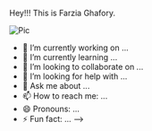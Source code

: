 Hey!!!
This is Farzia Ghafory.

![Pic](![72988a59b0a04cecb66a470309cea292](https://github.com/farziaghafory/farziaghafory/assets/152214998/0484d668-cf35-46d7-916b-b5de23870dfb)
)


- 🔭 I’m currently working on ...
- 🌱 I’m currently learning ...
- 👯 I’m looking to collaborate on ...
- 🤔 I’m looking for help with ...
- 💬 Ask me about ...
- 📫 How to reach me: ...
- 😄 Pronouns: ...
- ⚡ Fun fact: ...
-->
